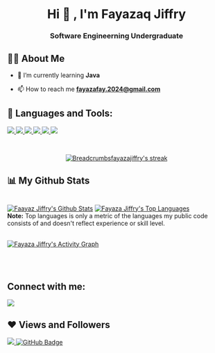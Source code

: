 <h1 align="center">Hi <span class="wave" >👋</span> , I'm Fayazaq Jiffry</h1>
<h3 align="center">Software Engineerning Undergraduate</h3>


## 🙋‍♀️ About Me

- 🔭 I’m currently learning **Java**

- 📫 How to reach me **fayazafay.2024@gmail.com**
  


## 🚀 Languages and Tools:

<p align="left"> 
    <a href="https://www.java.com" target="_blank"> <img src="https://img.icons8.com/color/48/000000/java-coffee-cup-logo.png"/> </a>
    <a href="https://developer.mozilla.org/en-US/docs/Web/JavaScript" target="_blank"> <img src="https://img.icons8.com/color/48/000000/javascript.png"/> </a> 
    <a href="https://www.w3.org/html/" target="_blank"> <img src="https://img.icons8.com/color/48/000000/html-5.png"/> </a> 
    <a href="https://www.w3schools.com/css/" target="_blank"> <img src="https://img.icons8.com/color/48/000000/css3.png"/> </a>  
    <a href="https://www.python.org" target="_blank"> <img src="https://img.icons8.com/color/48/000000/python.png"/> </a> 
    <a href="https://git-scm.com/" target="_blank"> <img src="https://img.icons8.com/color/48/000000/git.png"/> </a>     
</p>

<!-- [![React Badge](https://img.shields.io/badge/-React-61DBFB?style=for-the-badge&labelColor=black&logo=react&logoColor=61DBFB)](#)  [![Javascript Badge](https://img.shields.io/badge/-Javascript-F0DB4F?style=for-the-badge&labelColor=black&logo=javascript&logoColor=F0DB4F)](#) [![Typescript Badge](https://img.shields.io/badge/-Typescript-007acc?style=for-the-badge&labelColor=black&logo=typescript&logoColor=007acc)](#) [![Nodejs Badge](https://img.shields.io/badge/-Nodejs-3C873A?style=for-the-badge&labelColor=black&logo=node.js&logoColor=3C873A)](#) [![GraphQL Badge](https://img.shields.io/badge/-GraphQl-e535ab?style=for-the-badge&labelColor=black&logo=node.js&logoColor=e535ab)](#) -->
<br/>

<p align="center">
    <a href="https://github.com/Breadcrumbsfayazajiffry2024/github-readme-streak-stats">
        <img title="🔥 Get streak stats for your profile at git.io/streak-stats" alt="Breadcrumbsfayazajiffry's streak" src="https://github-readme-streak-stats.herokuapp.com/?user=FayazaJiffry2024&theme=black-ice&hide_border=true&stroke=0000&background=060A0CD0"/>
    </a>
</p>

## 📊 My Github Stats

  <br/>
    <a href="https://github.com/FayazaJiffry2024/github-readme-stats"><img alt="Faayaz Jiffry's Github Stats" src="https://github-readme-stats.vercel.app/api?username=FayazaJiffry2024y&show_icons=true&count_private=true&theme=react&hide_border=true&bg_color=0D1117" /></a>
  <a href="https://github.com/FayazaJiffry2024/github-readme-stats"><img alt="Fayaza Jiffry's Top Languages" src="https://github-readme-stats.vercel.app/api/top-langs/?username=FayazaJiffry2024&langs_count=8&count_private=true&layout=compact&theme=react&hide_border=true&bg_color=0D1117" /></a>
  <br/>
  <b>Note:</b> Top languages is only a metric of the languages my public code consists of and doesn't reflect experience or skill level.


<br/>
<br/>

<a href="https://github.com/FayazaJiffry2024/github-readme-activity-graph"><img alt="Fayaza Jiffry's Activity Graph" src="https://activity-graph.herokuapp.com/graph?username=FayazaJiffry2024&bg_color=0D1117&color=5BCDEC&line=5BCDEC&point=FFFFFF&hide_border=true" /></a>

<br/>
<br/>

## Connect with me:
<p align="left">

<a href = "https://www.linkedin.com/in/fayaza-mjf/"><img src="https://img.icons8.com/fluent/48/000000/linkedin.png"/></a>



</p>

## ❤ Views and Followers
<a href="https://github.com/FayazaJiffry2024/github-profile-views-counter">
    <img src="https://komarev.com/ghpvc/?username=FayazaJiffry2024">
</a>
<a href="https://github.com/FayazaJiffry2024?tab=followers"><img src="https://img.shields.io/github/followers/FayazaJiffry2024?label=Followers&style=social" alt="GitHub Badge"></a>
